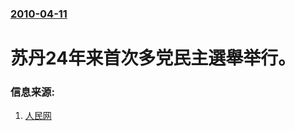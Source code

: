 ### [2010-04-11](/news/2010/04/11/index.md)

##### 
#  苏丹24年来首次多党民主選舉举行。




### 信息来源:

1. [人民网](http://world.people.com.cn/GB/1029/42359/11337075.html)
